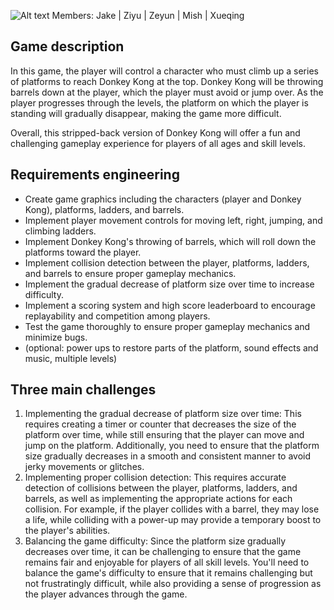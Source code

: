 ![Alt text](Photos/Photo1.png)
Members: Jake | Ziyu | Zeyun | Mish | Xueqing

## **Game description**

In this game, the player will control a character who must climb up a series of platforms to reach Donkey Kong at the top. Donkey Kong will be throwing barrels down at the player, which the player must avoid or jump over. As the player progresses through the levels, the platform on which the player is standing will gradually disappear, making the game more difficult.

Overall, this stripped-back version of Donkey Kong will offer a fun and challenging gameplay experience for players of all ages and skill levels.

## **Requirements engineering**

- Create game graphics including the characters (player and Donkey Kong), platforms, ladders, and barrels.
- Implement player movement controls for moving left, right, jumping, and climbing ladders.
- Implement Donkey Kong's throwing of barrels, which will roll down the platforms toward the player.
- Implement collision detection between the player, platforms, ladders, and barrels to ensure proper gameplay mechanics.
- Implement the gradual decrease of platform size over time to increase difficulty.
- Implement a scoring system and high score leaderboard to encourage replayability and competition among players.
- Test the game thoroughly to ensure proper gameplay mechanics and minimize bugs.
- (optional: power ups to restore parts of the platform, sound effects and music, multiple levels)

## **Three main challenges**

1. Implementing the gradual decrease of platform size over time: This requires creating a timer or counter that decreases the size of the platform over time, while still ensuring that the player can move and jump on the platform. Additionally, you need to ensure that the platform size gradually decreases in a smooth and consistent manner to avoid jerky movements or glitches.
2. Implementing proper collision detection: This requires accurate detection of collisions between the player, platforms, ladders, and barrels, as well as implementing the appropriate actions for each collision. For example, if the player collides with a barrel, they may lose a life, while colliding with a power-up may provide a temporary boost to the player's abilities.
3. Balancing the game difficulty: Since the platform size gradually decreases over time, it can be challenging to ensure that the game remains fair and enjoyable for players of all skill levels. You'll need to balance the game's difficulty to ensure that it remains challenging but not frustratingly difficult, while also providing a sense of progression as the player advances through the game.